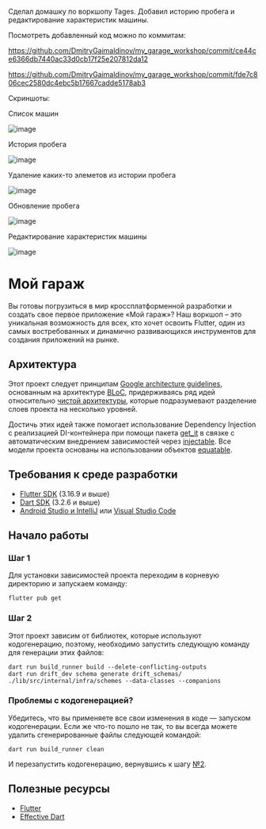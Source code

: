 Сделал домашку по воркшопу Tages. Добавил историю пробега и редактирование характеристик машины.

Посмотреть добавленный код можно по коммитам:

https://github.com/DmitryGaimaldinov/my_garage_workshop/commit/ce44ce6366db7440ac33d0cb17f25e207812da12

https://github.com/DmitryGaimaldinov/my_garage_workshop/commit/fde7c806cec2580dc4ebc5b17667cadde5178ab3

Скриншоты:

Список машин

![image](https://github.com/DmitryGaimaldinov/my_garage_workshop/assets/123044629/83ede8f7-e8cd-4207-8e03-91c886537359)

История пробега

![image](https://github.com/DmitryGaimaldinov/my_garage_workshop/assets/123044629/e9773125-9b8c-4ebc-b2fe-f3f6cd6b3714)

Удаление каких-то элеметов из истории пробега

![image](https://github.com/DmitryGaimaldinov/my_garage_workshop/assets/123044629/24f4eefe-54b3-4825-8f8e-c2488a32bd38)

Обновление пробега

![image](https://github.com/DmitryGaimaldinov/my_garage_workshop/assets/123044629/c80984d9-0d66-4974-9ef8-9106e65f9e46)

Редактирование характеристик машины

![image](https://github.com/DmitryGaimaldinov/my_garage_workshop/assets/123044629/c2413e26-fe8c-4127-a17d-0ed84bc2d8f5)

# Мой гараж

Вы готовы погрузиться в мир кроссплатформенной разработки и создать свое первое приложение «Мой гараж»? Наш воркшоп –
это уникальная возможность для всех, кто хочет освоить Flutter, один из самых востребованных и динамично развивающихся
инструментов для создания приложений на рынке.

## Архитектура

Этот проект следует принципам [Google architecture guidelines](https://developer.android.com/jetpack/docs/guide),
основанным на архитектуре [BLoC](https://bloclibrary.dev/#/), придерживаясь ряд идей
относительно [чистой архитектуры](https://blog.cleancoder.com/uncle-bob/2012/08/13/the-clean-architecture.html), которые
подразумевают разделение слоев проекта на несколько уровней.

Достичь этих идей также помогает использование Dependency Injection с реализацией DI-контейнера при помощи
пакета [get_it](https://pub.dev/packages/get_it) в связке с автоматическим внедрением зависимостей
через [injectable](https://pub.dev/packages/injectable). Все модели проекта основаны на использовании
объектов [equatable](https://pub.dev/packages/equatable).

## Требования к среде разработки

* [Flutter SDK](https://flutter.dev/docs/get-started/install) (3.16.9 и выше)
* [Dart SDK](https://dart.dev/get-dart) (3.2.6 и выше)
* [Android Studio и IntelliJ](https://docs.flutter.dev/tools/android-studio)
  или [Visual Studio Code](https://docs.flutter.dev/tools/vs-code)

## Начало работы

### Шаг 1

Для установки зависимостей проекта переходим в корневую директорию и запускаем команду:

```shell
flutter pub get
```

### Шаг 2

Этот проект зависим от библиотек, которые используют кодогенерацию, поэтому, необходимо запустить следующую
команду для генерации этих файлов:

```shell
dart run build_runner build --delete-conflicting-outputs
dart run drift_dev schema generate drift_schemas/ ./lib/src/internal/infra/schemes --data-classes --companions
```

### Проблемы с кодогенерацией?

Убедитесь, что вы применяете все свои изменения в коде — запуском кодогенерации. Если же что-то пошло не так, то вы
всегда можете удалить сгенерированные файлы следующей командой:

```shell
dart run build_runner clean
```

И перезапустить кодогенерацию, вернувшись к шагу [№2](#шаг-2).

## Полезные ресурсы

* [Flutter](https://flutter.dev/)
* [Effective Dart](https://dart.dev/effective-dart)
